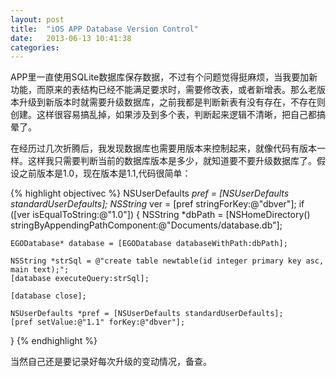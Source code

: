 ```yaml
---
layout: post
title:  "iOS APP Database Version Control"
date:   2013-06-13 10:41:38
categories:
---
```

APP里一直使用SQLite数据库保存数据，不过有个问题觉得挺麻烦，当我要加新功能，而原来的表结构已经不能满足要求时，需要修改表，或者新增表。那么老版本升级到新版本时就需要升级数据库，之前我都是判断新表有没有存在，不存在则创建。这样很容易搞乱掉，如果涉及到多个表，判断起来逻辑不清晰，把自己都搞晕了。</p>

在经历过几次折腾后，我发现数据库也需要用版本来控制起来，就像代码有版本一样。这样我只需要判断当前的数据库版本是多少，就知道要不要升级数据库了。假设之前版本是1.0，现在版本是1.1,代码很简单：
<!--more-->
{% highlight objectivec %}
NSUserDefaults *pref = [NSUserDefaults standardUserDefaults];
NSString* ver = [pref stringForKey:@"dbver"];
if ([ver isEqualToString:@"1.0"])
{
    NSString *dbPath  = [NSHomeDirectory() stringByAppendingPathComponent:@"Documents/database.db"];

    EGODatabase* database = [EGODatabase databaseWithPath:dbPath];

    NSString *strSql = @"create table newtable(id integer primary key asc, main text);";
    [database executeQuery:strSql];

    [database close];

    NSUserDefaults *pref = [NSUserDefaults standardUserDefaults];
    [pref setValue:@"1.1" forKey:@"dbver"];
}
{% endhighlight %}

当然自己还是要记录好每次升级的变动情况，备查。
